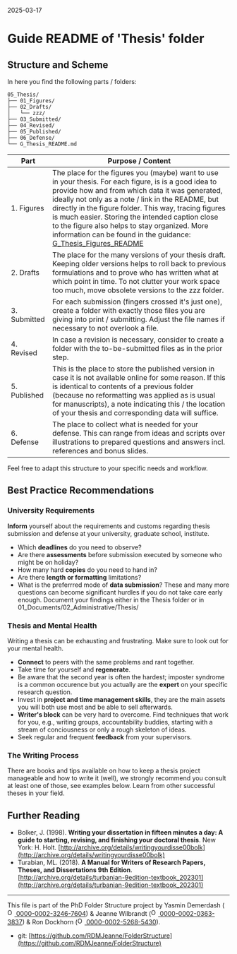 2025-03-17

# Guide README of 'Thesis' folder

## Structure and Scheme

In here you find the following parts / folders:

```
05_Thesis/
├── 01_Figures/
├── 02_Drafts/
│   └── zzz/
├── 03_Submitted/
├── 04_Revised/
├── 05_Published/
├── 06_Defense/
└── G_Thesis_README.md

```


| Part       | Purpose / Content                                                                            |
| ---------- | -------------------------------------------------------------------------------------------- |
| 1. Figures | The place for the figures you (maybe) want to use in your thesis. For each figure, is is a good idea to provide how and from which data it was generated, ideally not only as a note / link in the README, but directly in the figure folder. This way, tracing figures is much easier. Storing the intended caption close to the figure also helps to stay organized. More information can be found in the guidance: [G_Thesis_Figures_README](/PhD/05_Thesis/01_Figures/G_Thesis_Figures_README.md) |
| 2. Drafts  | The place for the many versions of your thesis draft. Keeping older versions helps to roll back to previous formulations and to prove who has written what at which point in time. To not clutter your work space too much, move obsolete versions to the zzz folder.                                                                                         |
| 3. Submitted   | For each submission (fingers crossed it's just one), create a folder with exactly those files you are giving into print / submitting. Adjust the file names if necessary to not overlook a file.                                                                                         |
| 4. Revised | In case a revision is necessary, consider to create a folder with the to-be-submitted files as in the prior step.                                                                                         |
| 5. Published | This is the place to store the published version in case it is not available online for some reason. If this is identical to contents of a previous folder (because no reformatting was applied as is usual for manuscripts), a note indicating this / the location of your thesis and corresponding data will suffice.                                                                                        |
| 6. Defense | The place to collect what is needed for your defense. This can range from ideas and scripts over illustrations to prepared questions and answers incl. references and bonus slides.                                                                                         |

Feel free to adapt this structure to your specific needs and workflow.


## Best Practice Recommendations


### University Requirements
**Inform** yourself about the requirements and customs regarding thesis submission and defense at your university, graduate school, institute.
- Which **deadlines** do you need to observe?
- Are there **assessments** before submission executed by someone who might be on holiday?
- How many hard **copies** do you need to hand in?
- Are there **length or formatting** limitations?
- What is the preferrred mode of **data submission**?
These and many more questions can become significant hurdles if you do not take care early enough. Document your findings either in the Thesis folder or in 01_Documents/02_Administrative/Thesis/

### Thesis and Mental Health
Writing a thesis can be exhausting and frustrating. Make sure to look out for your mental health.
- **Connect** to peers with the same problems and rant together.
- Take time for yourself and **regenerate**.
- Be aware that the second year is often the hardest; imposter syndrome is a common occurence but you actually are the **expert** on your specific research question.
- Invest in **project and time management skills**, they are the main assets you will both use most and be able to sell afterwards.
- **Writer's block** can be very hard to overcome. Find techniques that work for you, e.g., writing groups, accountability buddies, starting with a stream of conciousness or only a rough skeleton of ideas.
- Seek regular and frequent **feedback** from your supervisors.

### The Writing Process
There are books and tips available on how to keep a thesis project manageable and how to write it (well), we strongly recommend you consult at least one of those, see examples below.
Learn from other successful theses in your field.

## Further Reading
- Bolker, J. (1998). **Writing your dissertation in fifteen minutes a day: A guide to starting, revising, and finishing your doctoral thesis**. New York: H. Holt. [http://archive.org/details/writingyourdisse00bolk](http://archive.org/details/writingyourdisse00bolk)
- Turabian, ML. (2018). **A Manual for Writers of Research Papers, Theses, and Dissertations 9th Edition**. [http://archive.org/details/turbanian-9edition-textbook_202301](http://archive.org/details/turbanian-9edition-textbook_202301)


_____

This file is part of the PhD Folder Structure project by Yasmin Demerdash (<a href="https://orcid.org/0000-0002-3246-7604"><img alt="ORCID logo" src="https://info.orcid.org/wp-content/uploads/2019/11/orcid_16x16.png" width="16" height="16" /> 0000-0002-3246-7604</a>) & Jeanne  Wilbrandt (<a href="https://orcid.org/0000-0002-0363-3837"><img alt="ORCID logo" src="https://info.orcid.org/wp-content/uploads/2019/11/orcid_16x16.png" width="16" height="16" /> 0000-0002-0363-3837</a>) & Ron Dockhorn (<a href="https://orcid.org/0000-0002-5268-5430"><img alt="ORCID logo" src="https://info.orcid.org/wp-content/uploads/2019/11/orcid_16x16.png" width="16" height="16" /> 0000-0002-5268-5430</a>).

* git: [https://github.com/RDMJeanne/FolderStructure](https://github.com/RDMJeanne/FolderStructure)

